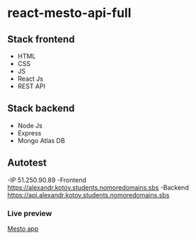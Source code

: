 # react-mesto-api-full

## Stack frontend
- HTML
- CSS
- JS
- React Js
- REST API

## Stack backend
- Node Js
- Express
- Mongo Atlas DB

## Autotest
-IP 51.250.90.89
-Frontend https://alexandr.kotov.students.nomoredomains.sbs
-Backend https://api.alexandr.kotov.students.nomoredomains.sbs

### Live preview
[Mesto app](http://alexandr.kotov.students.nomoredomains.sbs/)